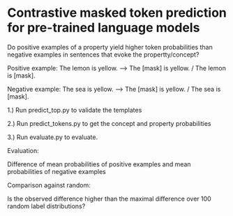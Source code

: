 # Contrastive masked token prediction for pre-trained language models

Do positive examples of a property yield higher token probabilities than negative examples in sentences that evoke the propertty/concept?

Positive example: The lemon is yellow. --> The [mask] is yellow.  / The lemon is [mask].

Negative example: The sea is yellow. --> The [mask] is yellow. / The sea is [mask].



1.) Run predict_top.py to validate the templates

2.) Run predict_tokens.py to get the concept and property probabilities

3.) Run evaluate.py to evaluate. 

Evaluation:

Difference of mean probabilities of positive examples and mean probabilities of negative examples

Comparison against random:

Is the observed difference higher than the maximal difference over 100 random label distributions?